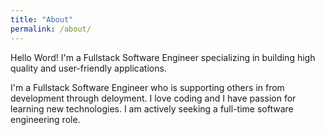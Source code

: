 ```yaml
---
title: "About"
permalink: /about/
---
```

Hello Word! I'm a Fullstack Software Engineer specializing in building high quality and user-friendly applications. 

I'm a Fullstack Software Engineer who is supporting others in from development through deloyment. I love coding and I have passion for learning new technologies. I am actively seeking a full-time software engineering role.


